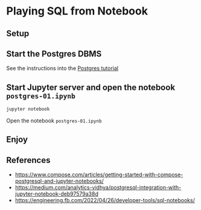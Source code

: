 # Playing SQL from Notebook

## Setup


## Start the Postgres DBMS

See the instructions into the [Postgres tutorial](../postgres/README.md)

## Start Jupyter server and open the notebook `postgres-01.ipynb`

```bash
jupyter notebook
```

Open the notebook `postgres-01.ipynb`

## Enjoy

## References
* https://www.compose.com/articles/getting-started-with-compose-postgresql-and-jupyter-notebooks/
* https://medium.com/analytics-vidhya/postgresql-integration-with-jupyter-notebook-deb97579a38d
* https://engineering.fb.com/2022/04/26/developer-tools/sql-notebooks/
